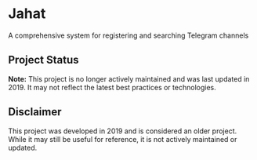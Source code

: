 # Jahat
A comprehensive system for registering and searching Telegram channels

## Project Status
**Note:** This project is no longer actively maintained and was last updated in 2019. It may not reflect the latest best practices or technologies.

## Disclaimer
This project was developed in 2019 and is considered an older project. While it may still be useful for reference, it is not actively maintained or updated.
